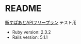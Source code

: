 # README

[駅すぱあとAPIフリープラン](https://ekiworld.net/service/sier/webservice/free_provision.html) テスト用

* Ruby version: 2.3.2
* Rails version: 5.1.1
